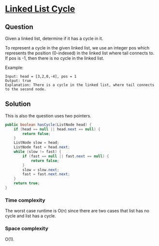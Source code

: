 # [Linked List Cycle](https://leetcode.com/problems/linked-list-cycle/)

## Question 

Given a linked list, determine if it has a cycle in it.

To represent a cycle in the given linked list, we use an integer pos which represents the position (0-indexed) in the linked list where tail connects to. If pos is -1, then there is no cycle in the linked list.

Example:
```text
Input: head = [3,2,0,-4], pos = 1
Output: true
Explanation: There is a cycle in the linked list, where tail connects to the second node.
```

## Solution 

This is also the question uses two pointers.

```java
public boolean hasCycle(ListNode head) {
    if (head == null || head.next == null) {
        return false;
    }
    ListNode slow = head;
    ListNode fast = head.next;
    while (slow != fast) {
        if (fast == null || fast.next == null) {
            return false;
        }
        slow = slow.next;
        fast = fast.next.next;
    }
    return true;
}
```

### Time complexity 

The worst case runtime is O(n) since there are two cases that list has no cycle and list has a cycle.

### Space complexity

O(1).